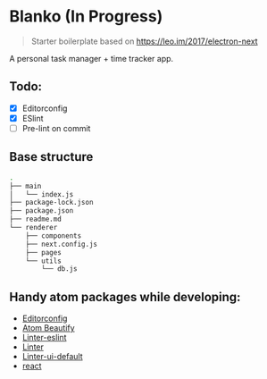 # Blanko (In Progress)

> Starter boilerplate based on https://leo.im/2017/electron-next

A personal task manager + time tracker app.

## Todo:
- [x] Editorconfig
- [x] ESlint
- [ ] Pre-lint on commit

## Base structure
```bash
.
├── main
│   └── index.js
├── package-lock.json
├── package.json
├── readme.md
└── renderer
    ├── components
    ├── next.config.js
    ├── pages
    └── utils
        └── db.js
```

## Handy atom packages while developing:
* [Editorconfig](https://atom.io/packages/editorconfig)
* [Atom Beautify](https://atom.io/packages/atom-beautify)
* [Linter-eslint](https://atom.io/packages/linter-eslint)
* [Linter](https://atom.io/packages/linter)
* [Linter-ui-default](https://atom.io/packages/linter-ui-default)
* [react](https://atom.io/packages/react)
